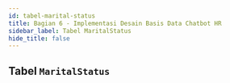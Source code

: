 ```yaml
---
id: tabel-marital-status
title: Bagian 6 - Implementasi Desain Basis Data Chatbot HR
sidebar_label: Tabel MaritalStatus
hide_title: false
---
```

## Tabel `MaritalStatus`
